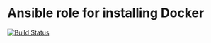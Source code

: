 # Ansible role for installing Docker

[![Build Status](https://travis-ci.org/dwdraju/ansible-install-docker.svg?branch=master)](https://travis-ci.org/dwdraju/ansible-install-docker)